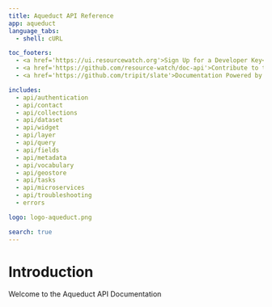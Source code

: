 ```yaml
---
title: Aqueduct API Reference
app: aqueduct
language_tabs:
  - shell: cURL

toc_footers:
  - <a href='https://ui.resourcewatch.org'>Sign Up for a Developer Key</a>
  - <a href='https://github.com/resource-watch/doc-api'>Contribute to these docs</a>
  - <a href='https://github.com/tripit/slate'>Documentation Powered by Slate</a>

includes:
  - api/authentication
  - api/contact
  - api/collections
  - api/dataset
  - api/widget
  - api/layer
  - api/query
  - api/fields
  - api/metadata
  - api/vocabulary
  - api/geostore
  - api/tasks
  - api/microservices
  - api/troubleshooting
  - errors

logo: logo-aqueduct.png

search: true
---
```


# Introduction

Welcome to the Aqueduct API Documentation
